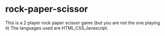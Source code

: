 # rock-paper-scissor
This is a 2 player rock paper scissor game (but you are not the one playing it)
The languages used are HTML,CSS,Javascript.
